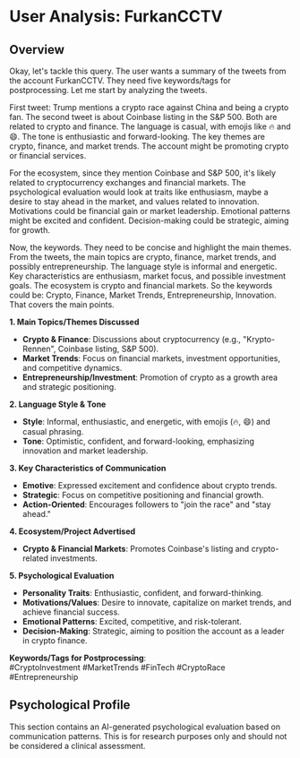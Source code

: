 # User Analysis: FurkanCCTV

## Overview

<think>
Okay, let's tackle this query. The user wants a summary of the tweets from the account FurkanCCTV. They need five keywords/tags for postprocessing. Let me start by analyzing the tweets.

First tweet: Trump mentions a crypto race against China and being a crypto fan. The second tweet is about Coinbase listing in the S&P 500. Both are related to crypto and finance. The language is casual, with emojis like 🔥 and 😄. The tone is enthusiastic and forward-looking. The key themes are crypto, finance, and market trends. The account might be promoting crypto or financial services.

For the ecosystem, since they mention Coinbase and S&P 500, it's likely related to cryptocurrency exchanges and financial markets. The psychological evaluation would look at traits like enthusiasm, maybe a desire to stay ahead in the market, and values related to innovation. Motivations could be financial gain or market leadership. Emotional patterns might be excited and confident. Decision-making could be strategic, aiming for growth.

Now, the keywords. They need to be concise and highlight the main themes. From the tweets, the main topics are crypto, finance, market trends, and possibly entrepreneurship. The language style is informal and energetic. Key characteristics are enthusiasm, market focus, and possible investment goals. The ecosystem is crypto and financial markets. So the keywords could be: Crypto, Finance, Market Trends, Entrepreneurship, Innovation. That covers the main points.
</think>

**1. Main Topics/Themes Discussed**  
- **Crypto & Finance**: Discussions about cryptocurrency (e.g., "Krypto-Rennen", Coinbase listing, S&P 500).  
- **Market Trends**: Focus on financial markets, investment opportunities, and competitive dynamics.  
- **Entrepreneurship/Investment**: Promotion of crypto as a growth area and strategic positioning.  

**2. Language Style & Tone**  
- **Style**: Informal, enthusiastic, and energetic, with emojis (🔥, 😄) and casual phrasing.  
- **Tone**: Optimistic, confident, and forward-looking, emphasizing innovation and market leadership.  

**3. Key Characteristics of Communication**  
- **Emotive**: Expressed excitement and confidence about crypto trends.  
- **Strategic**: Focus on competitive positioning and financial growth.  
- **Action-Oriented**: Encourages followers to "join the race" and "stay ahead."  

**4. Ecosystem/Project Advertised**  
- **Crypto & Financial Markets**: Promotes Coinbase's listing and crypto-related investments.  

**5. Psychological Evaluation**  
- **Personality Traits**: Enthusiastic, confident, and forward-thinking.  
- **Motivations/Values**: Desire to innovate, capitalize on market trends, and achieve financial success.  
- **Emotional Patterns**: Excited, competitive, and risk-tolerant.  
- **Decision-Making**: Strategic, aiming to position the account as a leader in crypto finance.  

**Keywords/Tags for Postprocessing**:  
#CryptoInvestment #MarketTrends #FinTech #CryptoRace #Entrepreneurship

## Psychological Profile

This section contains an AI-generated psychological evaluation based on communication patterns. This is for research purposes only and should not be considered a clinical assessment.